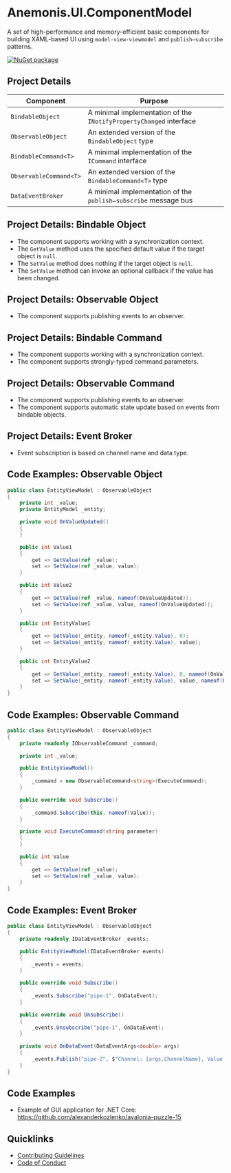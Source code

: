 # Anemonis.UI.ComponentModel

A set of high-performance and memory-efficient basic components for building XAML-based UI using `model-view-viewmodel` and `publish–subscribe` patterns.

[![NuGet package](https://img.shields.io/nuget/v/Anemonis.UI.ComponentModel.svg?style=flat-square)](https://www.nuget.org/packages/Anemonis.UI.ComponentModel)

## Project Details

| Component | Purpose |
| --- | --- |
| `BindableObject` | A minimal implementation of the `INotifyPropertyChanged` interface |
| `ObservableObject` | An extended version of the `BindableObject` type |
| `BindableCommand<T>` | A minimal implementation of the `ICommand` interface |
| `ObservableCommand<T>` | An extended version of the `BindableCommand<T>` type |
| `DataEventBroker` | A minimal implementation of the `publish–subscribe` message bus |

## Project Details: Bindable Object

- The component supports working with a synchronization context.
- The `GetValue` method uses the specified default value if the target object is `null`.
- The `SetValue` method does nothing if the target object is `null`.
- The `SetValue` method can invoke an optional callback if the value has been changed.

## Project Details: Observable Object

- The component supports publishing events to an observer.

## Project Details: Bindable Command

- The component supports working with a synchronization context.
- The component supports strongly-typed command parameters.

## Project Details: Observable Command

- The component supports publishing events to an observer.
- The component supports automatic state update based on events from bindable objects.

## Project Details: Event Broker

- Event subscription is based on channel name and data type.

## Code Examples: Observable Object

```cs
public class EntityViewModel : ObservableObject
{
    private int _value;
    private EntityModel _entity;

    private void OnValueUpdated()
    {
    }

    public int Value1
    {
        get => GetValue(ref _value);
        set => SetValue(ref _value, value);
    }

    public int Value2
    {
        get => GetValue(ref _value, nameof(OnValueUpdated));
        set => SetValue(ref _value, value, nameof(OnValueUpdated));
    }

    public int EntityValue1
    {
        get => GetValue(_entity, nameof(_entity.Value), 0);
        set => SetValue(_entity, nameof(_entity.Value), value);
    }

    public int EntityValue2
    {
        get => GetValue(_entity, nameof(_entity.Value), 0, nameof(OnValueUpdated));
        set => SetValue(_entity, nameof(_entity.Value), value, nameof(OnValueUpdated));
    }
}
```

## Code Examples: Observable Command

```cs
public class EntityViewModel : ObservableObject
{
    private readonly IObservableCommand _command;

    private int _value;

    public EntityViewModel()
    {
        _command = new ObservableCommand<string>(ExecuteCommand);
    }

    public override void Subscribe()
    {
        _command.Subscribe(this, nameof(Value));
    }

    private void ExecuteCommand(string parameter)
    {
    }

    public int Value
    {
        get => GetValue(ref _value);
        set => SetValue(ref _value, value);
    }
}
```

## Code Examples: Event Broker

```cs
public class EntityViewModel : ObservableObject
{
    private readonly IDataEventBroker _events;

    public EntityViewModel(IDataEventBroker events)
    {
        _events = events;
    }

    public override void Subscribe()
    {
        _events.Subscribe("pipe-1", OnDataEvent);
    }

    public override void Unsubscribe()
    {
        _events.Unsubscribe("pipe-1", OnDataEvent);
    }

    private void OnDataEvent(DataEventArgs<double> args)
    {
        _events.Publish("pipe-2", $"Channel: {args.ChannelName}, Value: {args.Value}");
    }
}
```

## Code Examples

- Example of GUI application for .NET Core: https://github.com/alexanderkozlenko/avalonia-puzzle-15

## Quicklinks

- [Contributing Guidelines](./CONTRIBUTING.md)
- [Code of Conduct](./CODE_OF_CONDUCT.md)